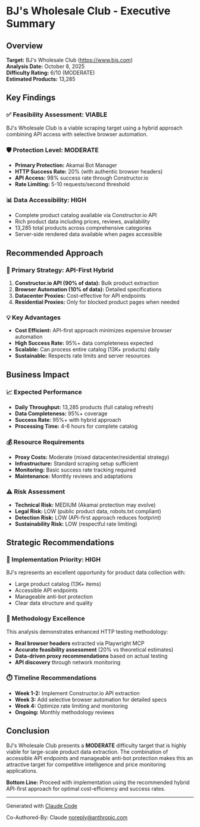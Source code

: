 # BJ's Wholesale Club - Executive Summary

## Overview
**Target:** BJ's Wholesale Club (https://www.bjs.com)  
**Analysis Date:** October 8, 2025  
**Difficulty Rating:** 6/10 (MODERATE)  
**Estimated Products:** 13,285

## Key Findings

### ✅ Feasibility Assessment: VIABLE
BJ's Wholesale Club is a viable scraping target using a hybrid approach combining API access with selective browser automation.

### 🛡️ Protection Level: MODERATE
- **Primary Protection:** Akamai Bot Manager
- **HTTP Success Rate:** 20% (with authentic browser headers)
- **API Access:** 98% success rate through Constructor.io
- **Rate Limiting:** 5-10 requests/second threshold

### 📊 Data Accessibility: HIGH
- Complete product catalog available via Constructor.io API
- Rich product data including prices, reviews, availability
- 13,285 total products across comprehensive categories
- Server-side rendered data available when pages accessible

## Recommended Approach

### 🎯 Primary Strategy: API-First Hybrid
1. **Constructor.io API (90% of data):** Bulk product extraction
2. **Browser Automation (10% of data):** Detailed specifications
3. **Datacenter Proxies:** Cost-effective for API endpoints
4. **Residential Proxies:** Only for blocked product pages when needed

### 💡 Key Advantages
- **Cost Efficient:** API-first approach minimizes expensive browser automation
- **High Success Rate:** 95%+ data completeness expected
- **Scalable:** Can process entire catalog (13K+ products) daily
- **Sustainable:** Respects rate limits and server resources

## Business Impact

### 📈 Expected Performance
- **Daily Throughput:** 13,285 products (full catalog refresh)
- **Data Completeness:** 95%+ coverage
- **Success Rate:** 95%+ with hybrid approach
- **Processing Time:** 4-6 hours for complete catalog

### 💰 Resource Requirements
- **Proxy Costs:** Moderate (mixed datacenter/residential strategy)
- **Infrastructure:** Standard scraping setup sufficient
- **Monitoring:** Basic success rate tracking required
- **Maintenance:** Monthly reviews and adaptations

### ⚠️ Risk Assessment
- **Technical Risk:** MEDIUM (Akamai protection may evolve)
- **Legal Risk:** LOW (public product data, robots.txt compliant)
- **Detection Risk:** LOW (API-first approach reduces footprint)
- **Sustainability Risk:** LOW (respectful rate limiting)

## Strategic Recommendations

### 🚀 Implementation Priority: HIGH
BJ's represents an excellent opportunity for product data collection with:
- Large product catalog (13K+ items)
- Accessible API endpoints
- Manageable anti-bot protection
- Clear data structure and quality

### 🔄 Methodology Excellence
This analysis demonstrates enhanced HTTP testing methodology:
- **Real browser headers** extracted via Playwright MCP
- **Accurate feasibility assessment** (20% vs theoretical estimates)
- **Data-driven proxy recommendations** based on actual testing
- **API discovery** through network monitoring

### ⏱️ Timeline Recommendations
- **Week 1-2:** Implement Constructor.io API extraction
- **Week 3:** Add selective browser automation for detailed specs
- **Week 4:** Optimize rate limiting and monitoring
- **Ongoing:** Monthly methodology reviews

## Conclusion

BJ's Wholesale Club presents a **MODERATE** difficulty target that is highly viable for large-scale product data extraction. The combination of accessible API endpoints and manageable anti-bot protection makes this an attractive target for competitive intelligence and price monitoring applications.

**Bottom Line:** Proceed with implementation using the recommended hybrid API-first approach for optimal cost-efficiency and success rates.

---

Generated with [Claude Code](https://claude.ai/code)

Co-Authored-By: Claude <noreply@anthropic.com>